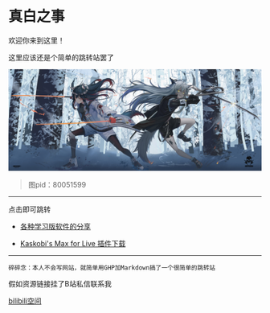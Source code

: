 # 真白之事
欢迎你来到这里！  

这里应该还是个简单的跳转站罢了

![mainsitepic](images/mastersitepic.jpg)

> 图pid：80051599

------

点击即可跳转

- [各种学习版软件的分享](mds/share.md)

- [Kaskobi's Max for Live 插件下载](https://kaskobi.com/downloads)

------

`碎碎念：本人不会写网站，就简单用GHP加Markdown搞了一个很简单的跳转站 `

假如资源链接挂了B站私信联系我

[bilibili空间](https://space.bilibili.com/16215189)

